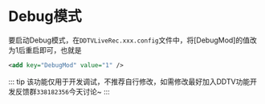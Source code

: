 # Debug模式
要启动Debug模式，在``DDTVLiveRec.xxx.config``文件中，将[DebugMod]的值改为1后重启即可，也就是
```xml
<add key="DebugMod" value="1" />
```
::: tip
该功能仅用于开发调试，不推荐自行修改，如需修改最好加入DDTV功能开发反馈群`338182356`今天讨论~
:::
